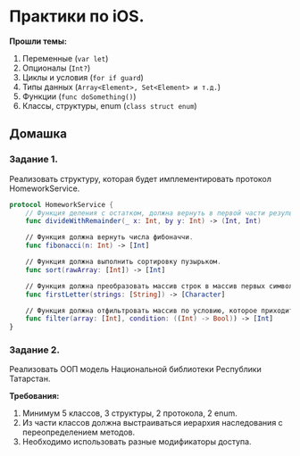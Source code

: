 # Практики по iOS.

**Прошли темы:**

1. Переменные (`var let`)
2. Опционалы (`Int?`)
3. Циклы и условия (`for if guard`)
4. Типы данных (`Array<Element>, Set<Element> и т.д.`)
5. Функции (`func doSomething()`)
6. Классы, структуры, enum (`class struct enum`)

## Домашка

### Задание 1.
Реализовать структуру, которая будет имплементировать протокол  HomeworkService.

``` swift
protocol HomeworkService {
    // Функция деления с остатком, должна вернуть в первой части результат деления, во второй части остаток.
    func divideWithRemainder(_ x: Int, by y: Int) -> (Int, Int)

    // Функция должна вернуть числа фибоначчи.
    func fibonacci(n: Int) -> [Int]

    // Функция должна выполнить сортировку пузырьком.
    func sort(rawArray: [Int]) -> [Int]

    // Функция должна преобразовать массив строк в массив первых символов строки.
    func firstLetter(strings: [String]) -> [Character]

    // Функция должна отфильтровать массив по условию, которое приходит в параметре `condition`. (Нельзя юзать `filter` у `Array`)
    func filter(array: [Int], condition: ((Int) -> Bool)) -> [Int]
}
```

### Задание 2.
Реализовать ООП модель Национальной библиотеки Республики Татарстан. 

**Требования:**
1. Минимум 5 классов, 3 структуры, 2 протокола, 2 enum. 
2. Из части классов должна выстраиваться иерархия наследования с переопределением методов.
3. Необходимо использовать разные модификаторы доступа.
